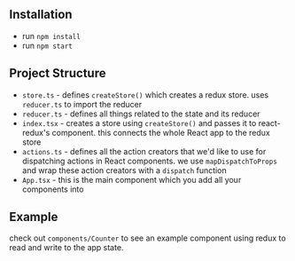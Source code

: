 ## Installation

* run `npm install`
* run `npm start`

## Project Structure

* `store.ts` - defines `createStore()` which creates a redux store. uses `reducer.ts` to import the reducer
* `reducer.ts` - defines all things related to the state and its reducer
* `index.tsx` - creates a store using `createStore()` and passes it to react-redux's <Provider> component. this connects the whole React app to the redux store
* `actions.ts` - defines all the action creators that we'd like to use for dispatching actions in React components.
we use `mapDispatchToProps` and wrap these action creators with a `dispatch` function
* `App.tsx` - this is the main component which you add all your components into

## Example

check out `components/Counter` to see an example component using redux to read and write to the app state.